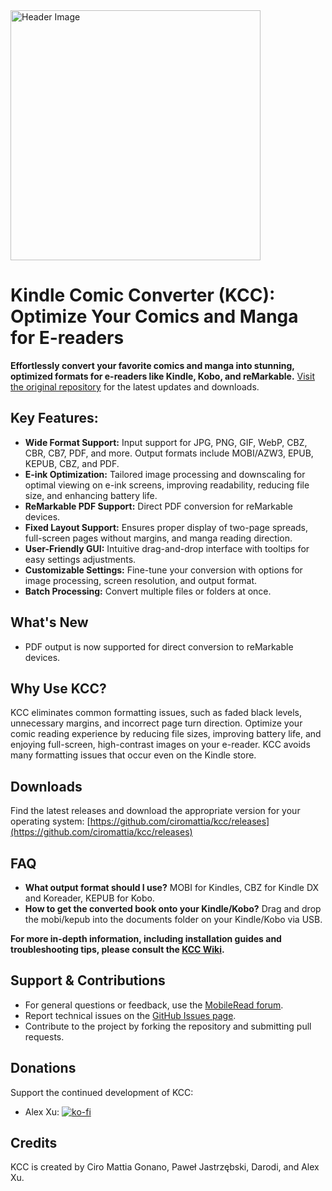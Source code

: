 <img src="header.jpg" alt="Header Image" width="400">

# Kindle Comic Converter (KCC): Optimize Your Comics and Manga for E-readers

**Effortlessly convert your favorite comics and manga into stunning, optimized formats for e-readers like Kindle, Kobo, and reMarkable.** [Visit the original repository](https://github.com/ciromattia/kcc) for the latest updates and downloads.

## Key Features:

*   **Wide Format Support:** Input support for JPG, PNG, GIF, WebP, CBZ, CBR, CB7, PDF, and more. Output formats include MOBI/AZW3, EPUB, KEPUB, CBZ, and PDF.
*   **E-ink Optimization:** Tailored image processing and downscaling for optimal viewing on e-ink screens, improving readability, reducing file size, and enhancing battery life.
*   **ReMarkable PDF Support:** Direct PDF conversion for reMarkable devices.
*   **Fixed Layout Support:** Ensures proper display of two-page spreads, full-screen pages without margins, and manga reading direction.
*   **User-Friendly GUI:** Intuitive drag-and-drop interface with tooltips for easy settings adjustments.
*   **Customizable Settings:** Fine-tune your conversion with options for image processing, screen resolution, and output format.
*   **Batch Processing:** Convert multiple files or folders at once.

## What's New

*   PDF output is now supported for direct conversion to reMarkable devices.

## Why Use KCC?

KCC eliminates common formatting issues, such as faded black levels, unnecessary margins, and incorrect page turn direction. Optimize your comic reading experience by reducing file sizes, improving battery life, and enjoying full-screen, high-contrast images on your e-reader. KCC avoids many formatting issues that occur even on the Kindle store.

## Downloads

Find the latest releases and download the appropriate version for your operating system: [https://github.com/ciromattia/kcc/releases](https://github.com/ciromattia/kcc/releases)

## FAQ

*   **What output format should I use?** MOBI for Kindles, CBZ for Kindle DX and Koreader, KEPUB for Kobo.
*   **How to get the converted book onto your Kindle/Kobo?** Drag and drop the mobi/kepub into the documents folder on your Kindle/Kobo via USB.

**For more in-depth information, including installation guides and troubleshooting tips, please consult the [KCC Wiki](https://github.com/ciromattia/kcc/wiki/).**

## Support & Contributions

*   For general questions or feedback, use the [MobileRead forum](http://www.mobileread.com/forums/showthread.php?t=207461).
*   Report technical issues on the [GitHub Issues page](https://github.com/ciromattia/kcc/issues/new).
*   Contribute to the project by forking the repository and submitting pull requests.

## Donations

Support the continued development of KCC:

*   Alex Xu:  [![ko-fi](https://ko-fi.com/img/githubbutton_sm.svg)](https://ko-fi.com/Q5Q41BW8HS)

## Credits

KCC is created by Ciro Mattia Gonano, Paweł Jastrzębski, Darodi, and Alex Xu.